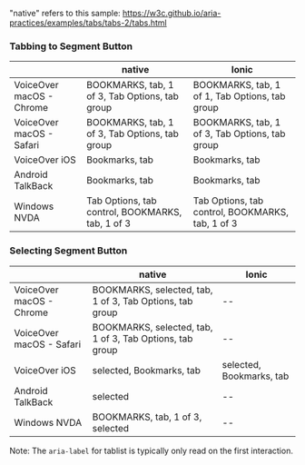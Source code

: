 "native" refers to this sample: https://w3c.github.io/aria-practices/examples/tabs/tabs-2/tabs.html

### Tabbing to Segment Button

|                          | native                                           | Ionic                                            |
| ------------------------ | ------------------------------------------------ | ------------------------------------------------ |
| VoiceOver macOS - Chrome | BOOKMARKS, tab, 1 of 3, Tab Options, tab group   | BOOKMARKS, tab, 1 of 1, Tab Options, tab group   |
| VoiceOver macOS - Safari | BOOKMARKS, tab, 1 of 3, Tab Options, tab group   | BOOKMARKS, tab, 1 of 3, Tab Options, tab group   |
| VoiceOver iOS            | Bookmarks, tab                                   | Bookmarks, tab                                   |
| Android TalkBack         | Bookmarks, tab                                   | Bookmarks, tab                                   |
| Windows NVDA             | Tab Options, tab control, BOOKMARKS, tab, 1 of 3 | Tab Options, tab control, BOOKMARKS, tab, 1 of 3 |

### Selecting Segment Button

|                          | native                                                   | Ionic                    |
| ------------------------ | -------------------------------------------------------- | ------------------------ |
| VoiceOver macOS - Chrome | BOOKMARKS, selected, tab, 1 of 3, Tab Options, tab group | --                       |
| VoiceOver macOS - Safari | BOOKMARKS, selected, tab, 1 of 3, Tab Options, tab group | --                       |
| VoiceOver iOS            | selected, Bookmarks, tab                                 | selected, Bookmarks, tab |
| Android TalkBack         | selected                                                 | --                       |
| Windows NVDA             | BOOKMARKS, tab, 1 of 3, selected                         | --                       |

Note: The `aria-label` for tablist is typically only read on the first interaction.

